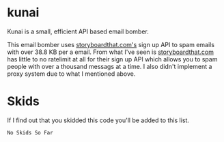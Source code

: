 # kunai
Kunai is a small, efficient API based email bomber. 

This email bomber uses [storyboardthat.com's](https://www.storyboardthat.com/) sign up API to spam emails with over 38.8 KB per a email. From what I've seen is [storyboardthat.com](https://www.storyboardthat.com/) has little to no ratelimit at all for their sign up API which allows you to spam people with over a thousand messags at a time. I also didn't implement a proxy system due to what I mentioned above.

# Skids
If I find out that you skidded this code you'll be added to this list.
```
No Skids So Far
```
